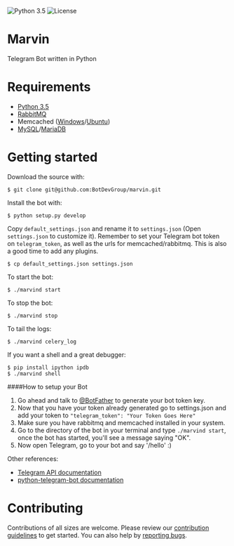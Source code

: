 ![Python 3.5](https://img.shields.io/badge/python-3.5-blue.svg) ![License](https://img.shields.io/github/license/mashape/apistatus.svg)
# Marvin
Telegram Bot written in Python

# Requirements

- [Python 3.5](https://www.python.org/downloads/release/python-352/)
- [RabbitMQ](https://www.rabbitmq.com/download.html)
- Memcached ([Windows](https://commaster.net/content/installing-memcached-windows)/[Ubuntu](https://memcached.org/downloads))
- [MySQL](http://dev.mysql.com/downloads/)/[MariaDB](https://downloads.mariadb.org/)

# Getting started

Download the source with:

    $ git clone git@github.com:BotDevGroup/marvin.git

Install the bot with:

    $ python setup.py develop
    
Copy `default_settings.json` and rename it to `settings.json` (Open `settings.json` to customize it).
Remember to set your Telegram bot token on `telegram_token`, as well as the urls for memcached/rabbitmq.
This is also a good time to add any plugins.

    $ cp default_settings.json settings.json
    
To start the bot:

    $ ./marvind start
    
To stop the bot:

    $ ./marvind stop
    
To tail the logs:

    $ ./marvind celery_log

If you want a shell and a great debugger:
    
    $ pip install ipython ipdb
    $ ./marvind shell


####How to setup your Bot

1. Go ahead and talk to [@BotFather](https://telegram.me/BotFather) to generate your bot token key.
2. Now that you have your token already generated go to settings.json and add your token to `"telegram_token": "Your Token Goes Here"`
3. Make sure you have rabbitmq and memcached installed in your system. 
4. Go to the directory of the bot in your terminal and type `./marvind start`, once the bot has started, you'll see a message saying "OK". 
5. Now open Telegram, go to your bot and say '/hello' :)




Other references:
- [Telegram API documentation](https://core.telegram.org/bots/api)
- [python-telegram-bot documentation](https://pythonhosted.org/python-telegram-bot/)


# Contributing

Contributions of all sizes are welcome. Please review our [contribution guidelines](https://github.com/BotDevGroup/python-telegram-bot/blob/master/CONTRIBUTING.md) to get started. You can also help by [reporting bugs](https://github.com/BotDevGroup/python-telegram-bot/issues/new).
